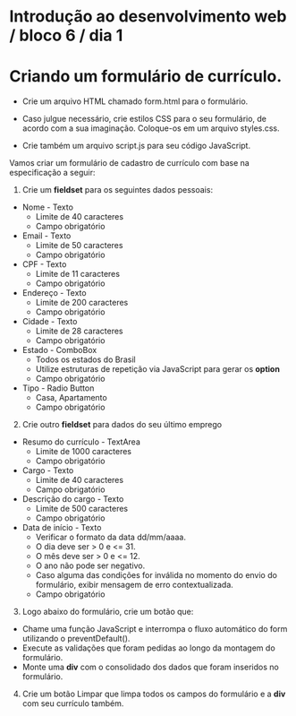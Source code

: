 # Introdução ao desenvolvimento web / bloco 6 / dia 1

# Criando um formulário de currículo.

- Crie um arquivo HTML chamado form.html para o formulário.

- Caso julgue necessário, crie estilos CSS para o seu formulário, de acordo com a sua imaginação. Coloque-os em um arquivo styles.css.

- Crie também um arquivo script.js para seu código JavaScript.

Vamos criar um formulário de cadastro de currículo com base na especificação a seguir:

1. Crie um **fieldset** para os seguintes dados pessoais:

* Nome - Texto
  * Limite de 40 caracteres
  * Campo obrigatório
* Email - Texto
  * Limite de 50 caracteres
  * Campo obrigatório
* CPF - Texto
  * Limite de 11 caracteres
  * Campo obrigatório
* Endereço - Texto
  * Limite de 200 caracteres
  * Campo obrigatório
* Cidade - Texto
  * Limite de 28 caracteres
  * Campo obrigatório
* Estado - ComboBox
  * Todos os estados do Brasil
  * Utilize estruturas de repetição via JavaScript para gerar os **option**
  * Campo obrigatório
* Tipo - Radio Button
  * Casa, Apartamento
  * Campo obrigatório

2. Crie outro **fieldset** para dados do seu último emprego

* Resumo do currículo - TextArea
  * Limite de 1000 caracteres
  * Campo obrigatório
* Cargo - Texto
  * Limite de 40 caracteres
  * Campo obrigatório
* Descrição do cargo - Texto
  * Limite de 500 caracteres
  * Campo obrigatório
* Data de início - Texto
  * Verificar o formato da data dd/mm/aaaa.
  * O dia deve ser > 0 e <= 31.
  * O mês deve ser > 0 e <= 12.
  * O ano não pode ser negativo.
  * Caso alguma das condições for inválida no momento do envio do formulário, exibir mensagem de erro contextualizada.
  * Campo obrigatório
  
3. Logo abaixo do formulário, crie um botão que:

- Chame uma função JavaScript e interrompa o fluxo automático do form utilizando o preventDefault().
- Execute as validações que foram pedidas ao longo da montagem do formulário.
- Monte uma **div** com o consolidado dos dados que foram inseridos no formulário.

4. Crie um botão Limpar que limpa todos os campos do formulário e a **div** com seu currículo também.